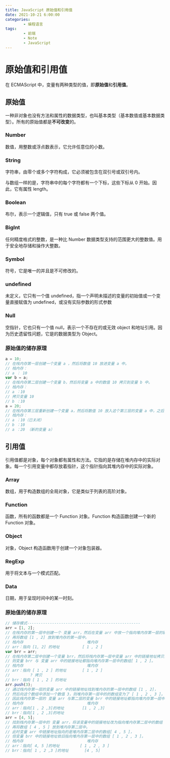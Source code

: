 ```yaml
---
title: JavaScript 原始值和引用值
date: 2021-10-21 6:00:00
categories:
        - 编程语言
tags:
        - 前端
        - Note
        - JavaScript
---
```


# 原始值和引用值

在 ECMAScript 中，变量有两种类型的值，即**原始值**和**引用值**。

## 原始值

一种非对象也没有方法和属性的数据类型，也叫基本类型（基本数值或基本数据类型）。所有的原始值都是**不可改变**的。

### Number

数值，用整数或浮点数表示，它允许任意位的小数。

### String

字符串，由零个或多个字符构成，它必须被包含在双引号或双引号内。

与数组一样的是，字符串中的每个字符都有一个下标，这些下标从 0 开始。因此，它有属性 length。

### Boolean

布尔，表示一个逻辑值，只有 true 或 false 两个值。

### BigInt

任何精度格式的整数，是一种比 Number 数据类型支持的范围更大的整数值。用于安全地存储和操作大整数。

### Symbol

符号，它是唯一的并且是不可修改的。

### undefined

未定义，它只有一个值 undefined，指一个声明未描述的变量的初始值或一个变量直接赋值为 undefined，或没有实际参数的形式参数

### Null

空指针，它也只有一个值 null，表示一个不存在的或无效 object 和地址引用。因为历史遗留性问题，它是的数据类型为 Object。

### 原始值的储存原理

```javascript
a = 10;
// 在栈内存第一层创建一个变量 a ，然后将数值 10 放进变量 a 中。
// 栈内存：
// a ： 10
var b = a;
// 在栈内存第二层创建一个变量 b，然后将变量 a 中的数值 10 拷贝到变量 b 中。
// 栈内存：
// a ：10
// 拷贝变量 10
// b ：10
a = 20;
// 在栈内存第三层重新创建一个变量 a，然后将数值 10 放入这个第三层的变量 a 中，之后关闭在第一层的变量 a。
// 栈内存：
// a ：10（已关闭）
// b ：10
// a ：20 （新的变量 a）
```

## 引用值

引用值都是对象，每个对象都有属性和方法。它指的是存储在堆内存中的实际对象。每一个引用变量中都存放着指针，这个指针指向其堆内存中的实际对象。

### Array

数组，用于构造数组的全局对象，它是类似于列表的高阶对象。

### Function

函数，所有的函数都是一个 Function 对象。Function 构造函数创建一个新的 Function 对象。

### Object

对象，Object 构造函数用于创建一个对象包装器。

### RegExp

用于将文本与一个模式匹配。

### Data

日期，用于呈现时间中的某一时刻。

### 原始值的储存原理

```JavaScript
// 储存模式--------------------------------------------------
arr = [1, 2];
// 在栈内存的第一层中创建一个 变量 arr，然后在变量 arr 中放一个指向堆内存第一层的链接地址，
// 再将数组 [1 , 2] 放到堆内存的第一层中。
// 栈内存                            堆内存
// arr：指向 [1, 2] 的地址          [ 1 , 2 ]
var brr = arr;
// 在栈内存第二层中创建一个变量 brr，然后将栈内存第一层中变量 arr 中的链接地址拷贝到变量 brr 中，
// 则变量 brr 与 变量 arr 中的链接地址都指向堆内存第一层中的数组[ 1 , 2 ]。
// 栈内存                            堆内存
// arr：指向 [ 1 , 2 ] 的地址       [ 1 , 2 ]
//         ? 拷贝
// brr：指向 [ 1 , 2 ] 的地址
arr.push(3);
// 通过栈内存第一层的变量 arr 中的链接地址找到堆内存的第一层中的数组 [1 , 2]，
// 然后向这个数组中添加一个数值 3，则堆内存第一层中的的数组变为了 [ 1 , 2 , 3 ]。
// 因此栈内存第一层的 变量 arr 与第二层的变量 brr 中的链接地址都指向堆内存第一层中的数组 [1,2,3]。
// 栈内存                            堆内存
// arr：指向[1 , 2 ,3]的地址        [1 , 2 ,3]
// brr：指向[1 , 2 ,3]的地址
arr = [4, 5];
// 找到栈内存第一层中的 变量 arr，将该变量中的链接地址改为指向堆内存第二层中的数组 [4 , 5] 的地址，
// 再将数组 [ 4 , 5 ] 放到堆内存第二层中。
// 此时变量 arr 中链接地址指向的是堆内存第二层中的数组[ 4 , 5 ]，
// 但变量 brr 中的链接地址依旧指向堆内存第一层中的数组 [ 1 , 2 , 3 ]。
// 栈内存                            堆内存
// arr：指向[ 4, 5 ]的地址         [ 1 , 2 , 3 ]
// brr：指向[ 1 , 2 ,3 ]的地址       [4 , 5]

```

